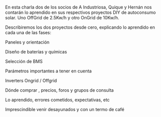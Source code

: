 En esta charla dos de los socios de A Industriosa, Quique y Hernán nos contarán lo aprendido en sus respectivos proyectos DIY de autoconsumo solar. Uno OffGrid de 2.5Kw/h y otro OnGrid de 10Kw/h.

Describiremos los dos proyectos desde cero, explicando lo aprendido en cada una de las fases:

Paneles y orientación

Diseño de baterías y químicas

Selección de BMS

Parámetros importantes a tener en cuenta

Inverters Ongrid / Offgrid

Dónde comprar , precios, foros y grupos de consulta

Lo aprendido, errores cometidos, expectativas, etc

Imprescindible venir desayunados y con un termo de café
